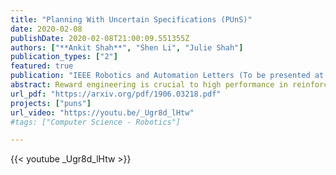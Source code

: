 ```yaml
---
title: "Planning With Uncertain Specifications (PUnS)"
date: 2020-02-08
publishDate: 2020-02-08T21:00:09.551355Z
authors: ["**Ankit Shah**", "Shen Li", "Julie Shah"]
publication_types: ["2"]
featured: true
publication: "IEEE Robotics and Automation Letters (To be presented at ICRA 2020)"
abstract: Reward engineering is crucial to high performance in reinforcement learning systems. Prior research into reward design has largely focused on Markovian functions representing the reward. While there has been research into expressing non-Markovian rewards as linear temporal logic (LTL) formulas, this has been limited to a single formula serving as the task specification. However, in many real-world applications, task specifications can only be expressed as a belief over LTL formulas. In this paper, we introduce planning with uncertain specifications (PUnS), a novel formulation that addresses the challenge posed by non-Markovian specifications expressed as beliefs over LTL formulas. We present four criteria that capture the semantics of satisfying a belief over specifications for different applications, and analyze the implications of these criteria within a synthetic domain. We demonstrate the existence of an equivalent markov decision process (MDP) for any instance of PUnS. Finally, we demonstrate our approach on the real-world task of setting a dinner table automatically with a robot that inferred task specifications from human demonstrations.
url_pdf: "https://arxiv.org/pdf/1906.03218.pdf"
projects: ["puns"]
url_video: "https://youtu.be/_Ugr8d_lHtw"
#tags: ["Computer Science - Robotics"]

---
```


{{< youtube _Ugr8d_lHtw >}}<br/>
